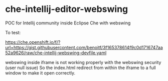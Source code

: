 # che-intellij-editor-webswing
POC for Intellij community inside Eclipse Che with webswing

To test:

https://che.openshift.io/f/?url=https://gist.githubusercontent.com/benoitf/3f165378614f9c0d1716747aa52a9626/raw/che-intellij-webswing-devfile.yaml


webswing inside iframe is not working properly with the webswing security (user null issue)
So the index.html redirect from within the iframe to a full window to make it open correctly.
